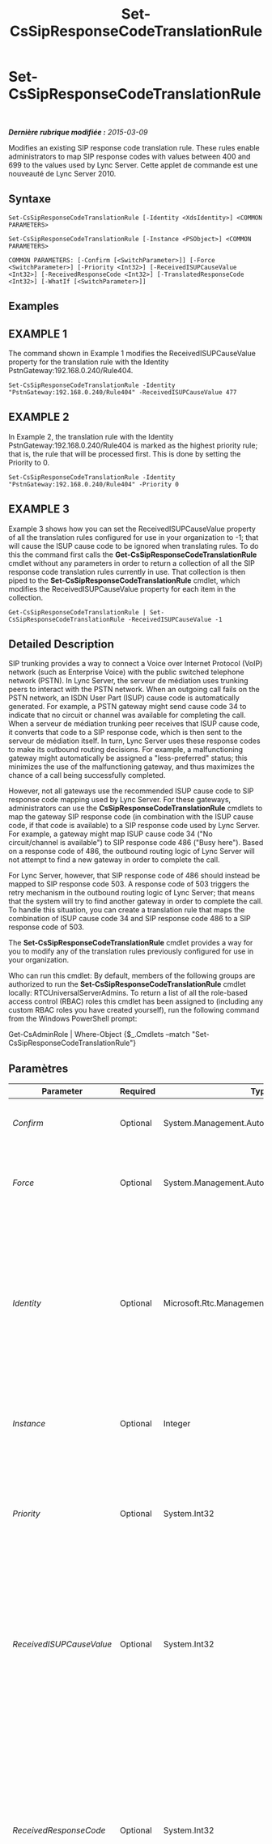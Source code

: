 ﻿---
title: Set-CsSipResponseCodeTranslationRule
TOCTitle: Set-CsSipResponseCodeTranslationRule
ms:assetid: 3ce2fafe-9c79-4462-9f24-c2a30502e641
ms:mtpsurl: https://technet.microsoft.com/fr-fr/library/Gg425895(v=OCS.15)
ms:contentKeyID: 49296960
ms.date: 05/20/2016
mtps_version: v=OCS.15
ms.translationtype: HT
---

# Set-CsSipResponseCodeTranslationRule

 

_**Dernière rubrique modifiée :** 2015-03-09_

Modifies an existing SIP response code translation rule. These rules enable administrators to map SIP response codes with values between 400 and 699 to the values used by Lync Server. Cette applet de commande est une nouveauté de Lync Server 2010.

## Syntaxe

    Set-CsSipResponseCodeTranslationRule [-Identity <XdsIdentity>] <COMMON PARAMETERS>

    Set-CsSipResponseCodeTranslationRule [-Instance <PSObject>] <COMMON PARAMETERS>

    COMMON PARAMETERS: [-Confirm [<SwitchParameter>]] [-Force <SwitchParameter>] [-Priority <Int32>] [-ReceivedISUPCauseValue <Int32>] [-ReceivedResponseCode <Int32>] [-TranslatedResponseCode <Int32>] [-WhatIf [<SwitchParameter>]]

## Examples

## EXAMPLE 1

The command shown in Example 1 modifies the ReceivedISUPCauseValue property for the translation rule with the Identity PstnGateway:192.168.0.240/Rule404.

    Set-CsSipResponseCodeTranslationRule -Identity "PstnGateway:192.168.0.240/Rule404" -ReceivedISUPCauseValue 477

## EXAMPLE 2

In Example 2, the translation rule with the Identity PstnGateway:192.168.0.240/Rule404 is marked as the highest priority rule; that is, the rule that will be processed first. This is done by setting the Priority to 0.

    Set-CsSipResponseCodeTranslationRule -Identity "PstnGateway:192.168.0.240/Rule404" -Priority 0

## EXAMPLE 3

Example 3 shows how you can set the ReceivedISUPCauseValue property of all the translation rules configured for use in your organization to -1; that will cause the ISUP cause code to be ignored when translating rules. To do this the command first calls the **Get-CsSipResponseCodeTranslationRule** cmdlet without any parameters in order to return a collection of all the SIP response code translation rules currently in use. That collection is then piped to the **Set-CsSipResponseCodeTranslationRule** cmdlet, which modifies the ReceivedISUPCauseValue property for each item in the collection.

    Get-CsSipResponseCodeTranslationRule | Set-CsSipResponseCodeTranslationRule -ReceivedISUPCauseValue -1

## Detailed Description

SIP trunking provides a way to connect a Voice over Internet Protocol (VoIP) network (such as Enterprise Voice) with the public switched telephone network (PSTN). In Lync Server, the serveur de médiation uses trunking peers to interact with the PSTN network. When an outgoing call fails on the PSTN network, an ISDN User Part (ISUP) cause code is automatically generated. For example, a PSTN gateway might send cause code 34 to indicate that no circuit or channel was available for completing the call. When a serveur de médiation trunking peer receives that ISUP cause code, it converts that code to a SIP response code, which is then sent to the serveur de médiation itself. In turn, Lync Server uses these response codes to make its outbound routing decisions. For example, a malfunctioning gateway might automatically be assigned a "less-preferred" status; this minimizes the use of the malfunctioning gateway, and thus maximizes the chance of a call being successfully completed.

However, not all gateways use the recommended ISUP cause code to SIP response code mapping used by Lync Server. For these gateways, administrators can use the **CsSipResponseCodeTranslationRule** cmdlets to map the gateway SIP response code (in combination with the ISUP cause code, if that code is available) to a SIP response code used by Lync Server. For example, a gateway might map ISUP cause code 34 ("No circuit/channel is available") to SIP response code 486 ("Busy here"). Based on a response code of 486, the outbound routing logic of Lync Server will not attempt to find a new gateway in order to complete the call.

For Lync Server, however, that SIP response code of 486 should instead be mapped to SIP response code 503. A response code of 503 triggers the retry mechanism in the outbound routing logic of Lync Server; that means that the system will try to find another gateway in order to complete the call. To handle this situation, you can create a translation rule that maps the combination of ISUP cause code 34 and SIP response code 486 to a SIP response code of 503.

The **Set-CsSipResponseCodeTranslationRule** cmdlet provides a way for you to modify any of the translation rules previously configured for use in your organization.

Who can run this cmdlet: By default, members of the following groups are authorized to run the **Set-CsSipResponseCodeTranslationRule** cmdlet locally: RTCUniversalServerAdmins. To return a list of all the role-based access control (RBAC) roles this cmdlet has been assigned to (including any custom RBAC roles you have created yourself), run the following command from the Windows PowerShell prompt:

Get-CsAdminRole | Where-Object {$\_.Cmdlets –match "Set-CsSipResponseCodeTranslationRule"}

## Paramètres


<table>
<colgroup>
<col style="width: 25%" />
<col style="width: 25%" />
<col style="width: 25%" />
<col style="width: 25%" />
</colgroup>
<thead>
<tr class="header">
<th>Parameter</th>
<th>Required</th>
<th>Type</th>
<th>Description</th>
</tr>
</thead>
<tbody>
<tr class="odd">
<td><p><em>Confirm</em></p></td>
<td><p>Optional</p></td>
<td><p>System.Management.Automation.SwitchParameter</p></td>
<td><p>Vous demande confirmation avant d’exécuter la commande.</p></td>
</tr>
<tr class="even">
<td><p><em>Force</em></p></td>
<td><p>Optional</p></td>
<td><p>System.Management.Automation.SwitchParameter</p></td>
<td><p>Suppresses the display of any non-fatal error message that might occur when running the command.</p></td>
</tr>
<tr class="odd">
<td><p><em>Identity</em></p></td>
<td><p>Optional</p></td>
<td><p>Microsoft.Rtc.Management.Xds.XdsIdentity</p></td>
<td><p>Unique identifier for the translation rule to be modified. The Identity for a translation rule consists of two parts: the scope where the rule was configured, and the name given to the rule when it was created. For example, a translation rule named Rule404 that was created at the global scope would have an Identity that looked like this: global/Rule404.</p></td>
</tr>
<tr class="even">
<td><p><em>Instance</em></p></td>
<td><p>Optional</p></td>
<td><p>Integer</p></td>
<td><p>Permet de transmettre une référence à un objet à la cmdlet plutôt que de définir des valeurs de paramètre individuelles.</p></td>
</tr>
<tr class="odd">
<td><p><em>Priority</em></p></td>
<td><p>Optional</p></td>
<td><p>System.Int32</p></td>
<td><p>Relative priority of the translation rule. Rules are processed in order of their assigned priority; the first rule to be processed has a priority of 0; the second rule to be processed has a priority of 1; and so on.</p></td>
</tr>
<tr class="even">
<td><p><em>ReceivedISUPCauseValue</em></p></td>
<td><p>Optional</p></td>
<td><p>System.Int32</p></td>
<td><p>Value of the ISDN User Part (ISUP) code that must be present in the SIP response message used by a gateway when responding to an INVITE message. A value of -1 indicates that only the SIP response code will be used when executing the translation rule; the ISUP cause code will be ignored.</p></td>
</tr>
<tr class="odd">
<td><p><em>ReceivedResponseCode</em></p></td>
<td><p>Optional</p></td>
<td><p>System.Int32</p></td>
<td><p>Value of the SIP response code used by a gateway when responding to an INVITE message. A response code can be any integer value between 400 and 699, inclusive. Although the cmdlet will accept integer values less than 400, these are not recognized as final responses. As a result, the translation rule will never be used. A value of 0 means that only the ISUP cause code will be used when executing the translation rule; the SIP response code will be ignored.</p></td>
</tr>
<tr class="even">
<td><p><em>TranslatedResponseCode</em></p></td>
<td><p>Optional</p></td>
<td><p>System.Int32</p></td>
<td><p>Value of SIP response code that the ReceivedResponseCode and/or the ReceivedISUPCauseCode should be translated to. Translated response codes can be any integer value between 400 and 699, inclusive.</p></td>
</tr>
<tr class="odd">
<td><p><em>WhatIf</em></p></td>
<td><p>Optional</p></td>
<td><p>System.Management.Automation.SwitchParameter</p></td>
<td><p>Décrit ce qui se passe si vous exécutez la commande sans l’exécuter réellement.</p></td>
</tr>
</tbody>
</table>


## Input Types

Microsoft.Rtc.Management.WritableConfig.Settings.TrunkConfiguration.SipResponseCodeTranslationRule\#Decorated object. The **Set-CsSipResponseCodeTranslationRule** cmdlet accepts pipelined instances of the SIP response code translation rule object.

## Return Types

The **Set-CsSipResponseCodeTranslationRule** cmdlet does not return any objects or values. Instead, the cmdlet modifies instances of the Microsoft.Rtc.Management.WritableConfig.Settings.TrunkConfiguration.SipResponseCodeTranslationRule\#Decorated object.

## Voir aussi

#### Autres ressources

[Get-CsSipResponseCodeTranslationRule](get-cssipresponsecodetranslationrule.md)  
[New-CsSipResponseCodeTranslationRule](new-cssipresponsecodetranslationrule.md)  
[Remove-CsSipResponseCodeTranslationRule](remove-cssipresponsecodetranslationrule.md)

